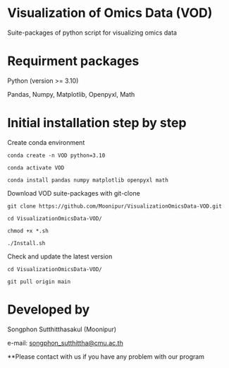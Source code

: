 # Visualization of Omics Data (VOD)

  Suite-packages of python script for visualizing omics data

# Requirment packages

  Python (version >= 3.10)
  
  Pandas, Numpy, Matplotlib, Openpyxl, Math
  
# Initial installation step by step

  Create conda environment
    
    conda create -n VOD python=3.10
    
    conda activate VOD
    
    conda install pandas numpy matplotlib openpyxl math
    
  Download VOD suite-packages with git-clone
    
    git clone https://github.com/Moonipur/VisualizationOmicsData-VOD.git
    
    cd VisualizationOmicsData-VOD/
    
    chmod +x *.sh
    
    ./Install.sh
    
  Check and update the latest version

    cd VisualizationOmicsData-VOD/
    
    git pull origin main
    
# Developed by

  Songphon Sutthitthasakul (Moonipur)

  e-mail: songphon_sutthittha@cmu.ac.th
  
  **Please contact with us if you have any problem with our program
